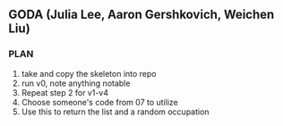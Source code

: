 ## GODA (Julia Lee, Aaron Gershkovich, Weichen Liu)

### PLAN
1. take and copy the skeleton into repo
2. run v0, note anything notable
3. Repeat step 2 for v1-v4
4. Choose someone's code from 07 to utilize
5. Use this to return the list and a random occupation
